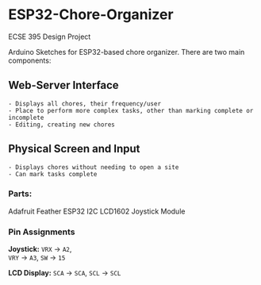 # ESP32-Chore-Organizer
 ECSE 395 Design Project
 
Arduino Sketches for ESP32-based chore organizer. There are two main components:
## Web-Server Interface
	- Displays all chores, their frequency/user
	- Place to perform more complex tasks, other than marking complete or incomplete
	- Editing, creating new chores
## Physical Screen and Input
	- Displays chores without needing to open a site
	- Can mark tasks complete	

### Parts:
Adafruit Feather ESP32
I2C LCD1602
Joystick Module
### Pin Assignments
**Joystick:**
`VRX` -> `A2`,  
`VRY` -> `A3`, 
`SW` -> `15`

**LCD Display:**
`SCA` -> `SCA`, 
`SCL` -> `SCL`